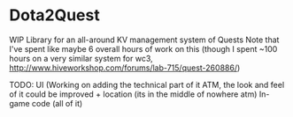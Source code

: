 # Dota2Quest
WIP Library for an all-around KV management system of Quests
Note that I've spent like maybe 6 overall hours of work on this (though I spent ~100 hours on a very similar system for wc3, http://www.hiveworkshop.com/forums/lab-715/quest-260886/)


TODO:
UI (Working on adding the technical part of it ATM, the look and feel of it could be improved + location (its in the middle of nowhere atm)
In-game code (all of it)
